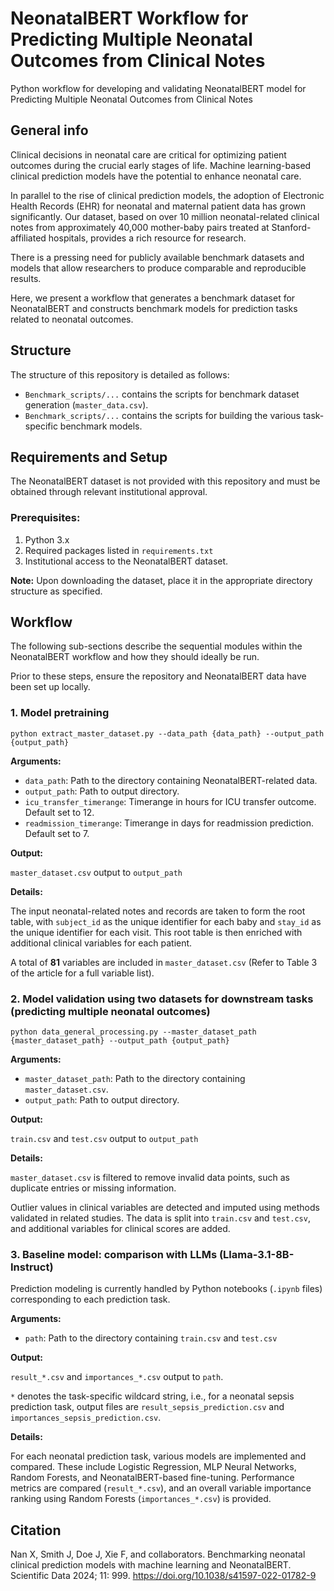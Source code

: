 NeonatalBERT Workflow for Predicting Multiple Neonatal Outcomes from Clinical Notes
=========================

Python workflow for developing and validating NeonatalBERT model for Predicting Multiple Neonatal Outcomes from Clinical Notes

## General info

Clinical decisions in neonatal care are critical for optimizing patient outcomes during the crucial early stages of life. Machine learning-based clinical prediction models have the potential to enhance neonatal care.

In parallel to the rise of clinical prediction models, the adoption of Electronic Health Records (EHR) for neonatal and maternal patient data has grown significantly. Our dataset, based on over 10 million neonatal-related clinical notes from approximately 40,000 mother-baby pairs treated at Stanford-affiliated hospitals, provides a rich resource for research.

There is a pressing need for publicly available benchmark datasets and models that allow researchers to produce comparable and reproducible results.

Here, we present a workflow that generates a benchmark dataset for NeonatalBERT and constructs benchmark models for prediction tasks related to neonatal outcomes.

## Structure

The structure of this repository is detailed as follows:

- `Benchmark_scripts/...` contains the scripts for benchmark dataset generation (`master_data.csv`).
- `Benchmark_scripts/...` contains the scripts for building the various task-specific benchmark models.

## Requirements and Setup

The NeonatalBERT dataset is not provided with this repository and must be obtained through relevant institutional approval.

### Prerequisites:
1. Python 3.x
2. Required packages listed in `requirements.txt`
3. Institutional access to the NeonatalBERT dataset.

**Note:** Upon downloading the dataset, place it in the appropriate directory structure as specified.

## Workflow

The following sub-sections describe the sequential modules within the NeonatalBERT workflow and how they should ideally be run.

Prior to these steps, ensure the repository and NeonatalBERT data have been set up locally.

### 1. Model pretraining
~~~
python extract_master_dataset.py --data_path {data_path} --output_path {output_path}
~~~

**Arguments:**

- `data_path`: Path to the directory containing NeonatalBERT-related data.
- `output_path`: Path to output directory.
- `icu_transfer_timerange`: Timerange in hours for ICU transfer outcome. Default set to 12.
- `readmission_timerange`: Timerange in days for readmission prediction. Default set to 7.

**Output:**

`master_dataset.csv` output to `output_path`

**Details:**

The input neonatal-related notes and records are taken to form the root table, with `subject_id` as the unique identifier for each baby and `stay_id` as the unique identifier for each visit. This root table is then enriched with additional clinical variables for each patient.

A total of **81** variables are included in `master_dataset.csv` (Refer to Table 3 of the article for a full variable list).

### 2. Model validation using two datasets for downstream tasks (predicting multiple neonatal outcomes)
~~~
python data_general_processing.py --master_dataset_path {master_dataset_path} --output_path {output_path}
~~~

**Arguments:**

- `master_dataset_path`: Path to the directory containing `master_dataset.csv`.
- `output_path`: Path to output directory.

**Output:**

`train.csv` and `test.csv` output to `output_path`

**Details:**

`master_dataset.csv` is filtered to remove invalid data points, such as duplicate entries or missing information.

Outlier values in clinical variables are detected and imputed using methods validated in related studies. The data is split into `train.csv` and `test.csv`, and additional variables for clinical scores are added.

### 3. Baseline model: comparison with LLMs (Llama-3.1-8B-Instruct)

Prediction modeling is currently handled by Python notebooks (`.ipynb` files) corresponding to each prediction task.

**Arguments:**

- `path`: Path to the directory containing `train.csv` and `test.csv`

**Output:**

`result_*.csv` and `importances_*.csv` output to `path`.

`*` denotes the task-specific wildcard string, i.e., for a neonatal sepsis prediction task, output files are `result_sepsis_prediction.csv` and `importances_sepsis_prediction.csv`.

**Details:**

For each neonatal prediction task, various models are implemented and compared. These include Logistic Regression, MLP Neural Networks, Random Forests, and NeonatalBERT-based fine-tuning. Performance metrics are compared (`result_*.csv`), and an overall variable importance ranking using Random Forests (`importances_*.csv`) is provided.

## Citation

Nan X, Smith J, Doe J, Xie F, and collaborators. Benchmarking neonatal clinical prediction models with machine learning and NeonatalBERT. Scientific Data 2024; 11: 999. <https://doi.org/10.1038/s41597-022-01782-9>
